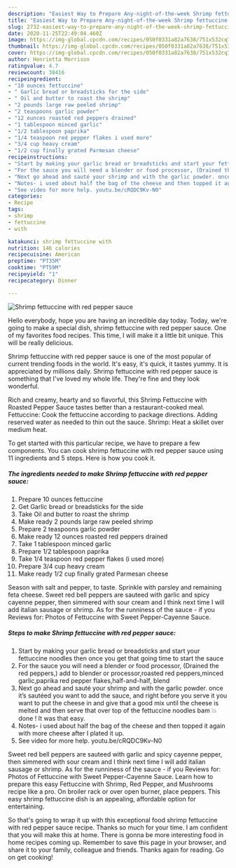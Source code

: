 ```yaml
---
description: "Easiest Way to Prepare Any-night-of-the-week Shrimp fettuccine with red pepper sauce"
title: "Easiest Way to Prepare Any-night-of-the-week Shrimp fettuccine with red pepper sauce"
slug: 2732-easiest-way-to-prepare-any-night-of-the-week-shrimp-fettuccine-with-red-pepper-sauce
date: 2020-11-25T22:49:04.460Z
image: https://img-global.cpcdn.com/recipes/050f0331a82a7638/751x532cq70/shrimp-fettuccine-with-red-pepper-sauce-recipe-main-photo.jpg
thumbnail: https://img-global.cpcdn.com/recipes/050f0331a82a7638/751x532cq70/shrimp-fettuccine-with-red-pepper-sauce-recipe-main-photo.jpg
cover: https://img-global.cpcdn.com/recipes/050f0331a82a7638/751x532cq70/shrimp-fettuccine-with-red-pepper-sauce-recipe-main-photo.jpg
author: Henrietta Morrison
ratingvalue: 4.7
reviewcount: 38416
recipeingredient:
- "10 ounces fettuccine"
- " Garlic bread or breadsticks for the side"
- " Oil and butter to roast the shrimp"
- "2 pounds large raw peeled shrimp"
- "2 teaspoons garlic powder"
- "12 ounces roasted red peppers drained"
- "1 tablespoon minced garlic"
- "1/2 tablespoon paprika"
- "1/4 teaspoon red pepper flakes i used more"
- "3/4 cup heavy cream"
- "1/2 cup finally grated Parmesan cheese"
recipeinstructions:
- "Start by making your garlic bread or breadsticks and start your fettuccine noodles then once you get that going time to start the sauce"
- "For the sauce you will need a blender or food processor, (Drained the red peppers,) add to blender or processor,roasted red peppers,minced garlic,paprika red pepper flakes,half-and-half, blend"
- "Next go ahead and sauté your shrimp and with the garlic powder. once it’s sautéed you want to add the sauce, and right before you serve it you want to put the cheese in and give that a good mix until the cheese is melted and then serve that over top of the fettuccine noodles bam 💥 done ! It was that easy."
- "Notes- i used about half the bag of the cheese and then topped it again with more cheese after I plated it up."
- "See video for more help. youtu.be/cRQDC9Kv-N0"
categories:
- Recipe
tags:
- shrimp
- fettuccine
- with

katakunci: shrimp fettuccine with 
nutrition: 146 calories
recipecuisine: American
preptime: "PT35M"
cooktime: "PT59M"
recipeyield: "1"
recipecategory: Dinner

---
```



![Shrimp fettuccine with red pepper sauce](https://img-global.cpcdn.com/recipes/050f0331a82a7638/751x532cq70/shrimp-fettuccine-with-red-pepper-sauce-recipe-main-photo.jpg)

Hello everybody, hope you are having an incredible day today. Today, we're going to make a special dish, shrimp fettuccine with red pepper sauce. One of my favorites food recipes. This time, I will make it a little bit unique. This will be really delicious.

Shrimp fettuccine with red pepper sauce is one of the most popular of current trending foods in the world. It's easy, it's quick, it tastes yummy. It is appreciated by millions daily. Shrimp fettuccine with red pepper sauce is something that I've loved my whole life. They're fine and they look wonderful.

Rich and creamy, hearty and so flavorful, this Shrimp Fettuccine with Roasted Pepper Sauce tastes better than a restaurant-cooked meal. Fettuccine: Cook the fettuccine according to package directions. Adding reserved water as needed to thin out the sauce. Shrimp: Heat a skillet over medium heat.


To get started with this particular recipe, we have to prepare a few components. You can cook shrimp fettuccine with red pepper sauce using 11 ingredients and 5 steps. Here is how you cook it.

<!--inarticleads1-->

##### The ingredients needed to make Shrimp fettuccine with red pepper sauce:

1. Prepare 10 ounces fettuccine
1. Get  Garlic bread or breadsticks for the side
1. Take  Oil and butter to roast the shrimp
1. Make ready 2 pounds large raw peeled shrimp
1. Prepare 2 teaspoons garlic powder
1. Make ready 12 ounces roasted red peppers drained
1. Take 1 tablespoon minced garlic
1. Prepare 1/2 tablespoon paprika
1. Take 1/4 teaspoon red pepper flakes (i used more)
1. Prepare 3/4 cup heavy cream
1. Make ready 1/2 cup finally grated Parmesan cheese


Season with salt and pepper, to taste. Sprinkle with parsley and remaining feta cheese. Sweet red bell peppers are sauteed with garlic and spicy cayenne pepper, then simmered with sour cream and I think next time I will add italian sausage or shrimp. As for the runniness of the sauce - if you Reviews for: Photos of Fettuccine with Sweet Pepper-Cayenne Sauce. 

<!--inarticleads2-->

##### Steps to make Shrimp fettuccine with red pepper sauce:

1. Start by making your garlic bread or breadsticks and start your fettuccine noodles then once you get that going time to start the sauce
1. For the sauce you will need a blender or food processor, (Drained the red peppers,) add to blender or processor,roasted red peppers,minced garlic,paprika red pepper flakes,half-and-half, blend
1. Next go ahead and sauté your shrimp and with the garlic powder. once it’s sautéed you want to add the sauce, and right before you serve it you want to put the cheese in and give that a good mix until the cheese is melted and then serve that over top of the fettuccine noodles bam 💥 done ! It was that easy.
1. Notes- i used about half the bag of the cheese and then topped it again with more cheese after I plated it up.
1. See video for more help. youtu.be/cRQDC9Kv-N0


Sweet red bell peppers are sauteed with garlic and spicy cayenne pepper, then simmered with sour cream and I think next time I will add italian sausage or shrimp. As for the runniness of the sauce - if you Reviews for: Photos of Fettuccine with Sweet Pepper-Cayenne Sauce. Learn how to prepare this easy Fettuccine with Shrimp, Red Pepper, and Mushrooms recipe like a pro. On broiler rack or over open burner, place peppers. This easy shrimp fettuccine dish is an appealing, affordable option for entertaining. 

So that's going to wrap it up with this exceptional food shrimp fettuccine with red pepper sauce recipe. Thanks so much for your time. I am confident that you will make this at home. There is gonna be more interesting food in home recipes coming up. Remember to save this page in your browser, and share it to your family, colleague and friends. Thanks again for reading. Go on get cooking!
